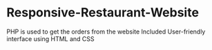 # Responsive-Restaurant-Website
PHP is used to get the orders from the website
Included User-friendly interface using HTML and CSS
